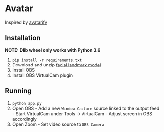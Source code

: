 # Avatar

Inspired by [avatarify](https://github.com/alievk/avatarify)

## Installation
**NOTE: Dlib wheel only works with Python 3.6**
  1. `pip install -r requirements.txt`
  2. Download and unzip [facial landmark model](https://github.com/davisking/dlib-models/blob/master/shape_predictor_5_face_landmarks.dat.bz2)
  3. Install OBS
  4. Install OBS VirtualCam plugin
  
## Running
  1. `python app.py`
  2. Open OBS
    - Add a new `Window Capture` source linked to the output feed
	- Start VirtualCam under Tools -> VirtualCam
	- Adjust screen in OBS accordingly
  3. Open Zoom
    - Set video source to `OBS Camera`